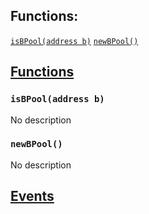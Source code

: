 

## Functions:
[`isBPool(address b)`](#IBFactory-isBPool-address-)
[`newBPool()`](#IBFactory-newBPool--)


## <u>Functions</u>

### `isBPool(address b)`
No description

### `newBPool()`
No description

## <u>Events</u>
